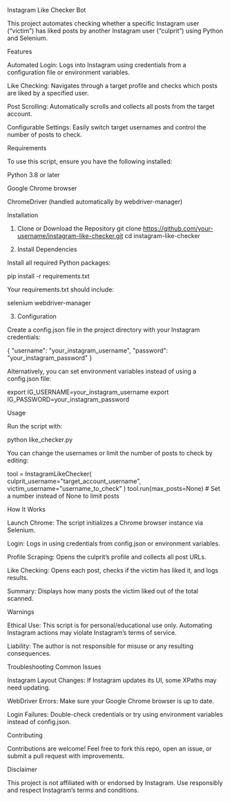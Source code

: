 Instagram Like Checker Bot

This project automates checking whether a specific Instagram user (“victim”) has liked posts by another Instagram user (“culprit”) using Python and Selenium.

Features

Automated Login: Logs into Instagram using credentials from a configuration file or environment variables.

Like Checking: Navigates through a target profile and checks which posts are liked by a specified user.

Post Scrolling: Automatically scrolls and collects all posts from the target account.

Configurable Settings: Easily switch target usernames and control the number of posts to check.

Requirements

To use this script, ensure you have the following installed:

Python 3.8 or later

Google Chrome browser

ChromeDriver (handled automatically by webdriver-manager)

Installation
1. Clone or Download the Repository
git clone https://github.com/your-username/instagram-like-checker.git
cd instagram-like-checker

2. Install Dependencies

Install all required Python packages:

pip install -r requirements.txt


Your requirements.txt should include:

selenium
webdriver-manager

3. Configuration

Create a config.json file in the project directory with your Instagram credentials:

{
  "username": "your_instagram_username",
  "password": "your_instagram_password"
}


Alternatively, you can set environment variables instead of using a config.json file:

export IG_USERNAME=your_instagram_username
export IG_PASSWORD=your_instagram_password

Usage

Run the script with:

python like_checker.py


You can change the usernames or limit the number of posts to check by editing:

tool = InstagramLikeChecker(
    culprit_username="target_account_username",
    victim_username="username_to_check"
)
tool.run(max_posts=None)  # Set a number instead of None to limit posts

How It Works

Launch Chrome: The script initializes a Chrome browser instance via Selenium.

Login: Logs in using credentials from config.json or environment variables.

Profile Scraping: Opens the culprit’s profile and collects all post URLs.

Like Checking: Opens each post, checks if the victim has liked it, and logs results.

Summary: Displays how many posts the victim liked out of the total scanned.

Warnings

Ethical Use: This script is for personal/educational use only. Automating Instagram actions may violate Instagram’s terms of service.

Liability: The author is not responsible for misuse or any resulting consequences.

Troubleshooting
Common Issues

Instagram Layout Changes: If Instagram updates its UI, some XPaths may need updating.

WebDriver Errors: Make sure your Google Chrome browser is up to date.

Login Failures: Double-check credentials or try using environment variables instead of config.json.

Contributing

Contributions are welcome! Feel free to fork this repo, open an issue, or submit a pull request with improvements.

Disclaimer

This project is not affiliated with or endorsed by Instagram. Use responsibly and respect Instagram’s terms and conditions.
